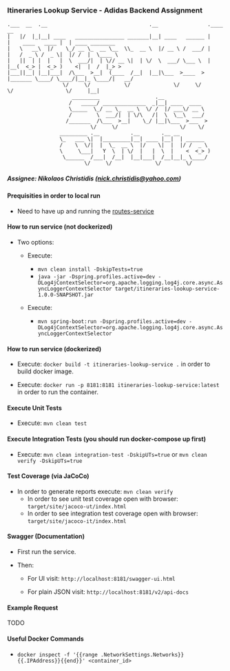 ### Itineraries Lookup Service - Adidas Backend Assignment


```
.___  __  .__                                 .__                .____                  __
|   |/  |_|__| ____   ________________ _______|__| ____   ______ |    |    ____   ____ |  | ____ ________
|   \   __\  |/    \_/ __ \_  __ \__  \\_  __ \  |/ __ \ /  ___/ |    |   /  _ \ /  _ \|  |/ /  |  \____ \
|   ||  | |  |   |  \  ___/|  | \// __ \|  | \/  \  ___/ \___ \  |    |__(  <_> |  <_> )    <|  |  /  |_> >
|___||__| |__|___|  /\___  >__|  (____  /__|  |__|\___  >____  > |_______ \____/ \____/|__|_ \____/|   __/
                  \/     \/           \/              \/     \/          \/                 \/     |__|
                     _________                  .__
                    /   _____/ ______________  _|__| ____  ____
                    \_____  \_/ __ \_  __ \  \/ /  |/ ___\/ __ \
                    /        \  ___/|  | \/\   /|  \  \__\  ___/
                   /_______  /\___  >__|    \_/ |__|\___  >___  >
                           \/     \/                    \/    \/
                 _________ .__          .__       .__ __
                 \_   ___ \|  |_________|__| ____ |__|  | ______
                 /    \  \/|  |  \_  __ \  |/    \|  |  |/ /  _ \
                 \     \___|   Y  \  | \/  |   |  \  |    <  <_> )
                  \______  /___|  /__|  |__|___|  /__|__|_ \____/
                         \/     \/              \/        \/     
```

##### Assignee: Nikolaos Christidis (nick.christidis@yahoo.com)


#### Prequisities in order to local run
* Need to have up and running the [routes-service](https://github.com/chriniko13/routes-service)

#### How to run service (not dockerized)
* Two options:
    * Execute: 
        * `mvn clean install -DskipTests=true`
        * `java -jar -Dspring.profiles.active=dev -DLog4jContextSelector=org.apache.logging.log4j.core.async.AsyncLoggerContextSelector target/itineraries-lookup-service-1.0.0-SNAPSHOT.jar`
                
    * Execute:
        * `mvn spring-boot:run -Dspring.profiles.active=dev -DLog4jContextSelector=org.apache.logging.log4j.core.async.AsyncLoggerContextSelector`


#### How to run service (dockerized)
* Execute: `docker build -t itineraries-lookup-service .` in order to build docker image.

* Execute: `docker run -p 8181:8181 itineraries-lookup-service:latest` in order to run the container.


#### Execute Unit Tests
* Execute: `mvn clean test`


#### Execute Integration Tests (you should run docker-compose up first)
* Execute: `mvn clean integration-test -DskipUTs=true` or `mvn clean verify -DskipUTs=true`


#### Test Coverage (via JaCoCo)
* In order to generate reports execute: `mvn clean verify`
    * In order to see unit test coverage open with browser: `target/site/jacoco-ut/index.html`
    * In order to see integration test coverage open with browser: `target/site/jacoco-it/index.html`


#### Swagger (Documentation)
* First run the service.

* Then:
    * For UI visit: `http://localhost:8181/swagger-ui.html`

    * For plain JSON visit: `http://localhost:8181/v2/api-docs`


#### Example Request
TODO


#### Useful Docker Commands

* `docker inspect -f '{{range .NetworkSettings.Networks}}{{.IPAddress}}{{end}}' <container_id>`